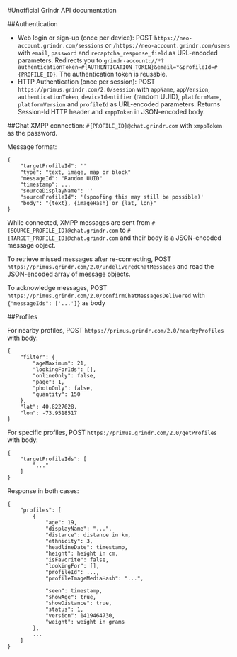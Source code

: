 #Unofficial Grindr API documentation

##Authentication

- Web login or sign-up (once per device): POST `https://neo-account.grindr.com/sessions` or `/https://neo-account.grindr.com/users` with `email`, `password` and `recaptcha_response_field` as URL-encoded parameters. Redirects you to `grindr-account://*?authenticationToken=#{AUTHENTICATION_TOKEN}&email=*&profileId=#{PROFILE_ID}`. The authentication token is reusable.
- HTTP Authentication (once per session): POST `https://primus.grindr.com/2.0/session` with `appName`, `appVersion`, `authenticationToken`, `deviceIdentifier` (random UUID), `platformName`, `platformVersion` and `profileId` as URL-encoded parameters. Returns Session-Id HTTP header and `xmppToken` in JSON-encoded body.

##Chat
XMPP connection: `#{PROFILE_ID}@chat.grindr.com` with `xmppToken` as the password.

Message format:

    {
        "targetProfileId": ''
        "type": "text, image, map or block"
        "messageId": "Random UUID"
        "timestamp": ...
        "sourceDisplayName": ''
        "sourceProfileId": '(spoofing this may still be possible)'
        "body": "{text}, {imageHash} or {lat, lon}"
    }

While connected, XMPP messages are sent from `#{SOURCE_PROFILE_ID}@chat.grindr.com` to `#{TARGET_PROFILE_ID}@chat.grindr.com` and their body is a JSON-encoded message object.

To retrieve missed messages after re-connecting, POST `https://primus.grindr.com/2.0/undeliveredChatMessages` and read the JSON-encoded array of message objects.

To acknowledge messages, POST `https://primus.grindr.com/2.0/confirmChatMessagesDelivered` with `{"messageIds": ['...']}` as body

##Profiles

For nearby profiles, POST `https://primus.grindr.com/2.0/nearbyProfiles` with body:

    {
        "filter": {
            "ageMaximum": 21, 
            "lookingForIds": [], 
            "onlineOnly": false, 
            "page": 1, 
            "photoOnly": false, 
            "quantity": 150
        }, 
        "lat": 40.8227028, 
        "lon": -73.9518517
    }

For specific profiles, POST `https://primus.grindr.com/2.0/getProfiles` with body:

    {
        "targetProfileIds": [
            "..."
        ]
    }

Response in both cases:

    {
        "profiles": [
            {
                "age": 19, 
                "displayName": "...", 
                "distance": distance in km, 
                "ethnicity": 3, 
                "headlineDate": timestamp, 
                "height": height in cm, 
                "isFavorite": false, 
                "lookingFor": [], 
                "profileId": ..., 
                "profileImageMediaHash": "...",

                "seen": timestamp, 
                "showAge": true, 
                "showDistance": true, 
                "status": 1, 
                "version": 1419464730, 
                "weight": weight in grams
            }, 
            ...
        ]
    }

